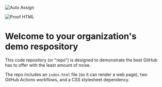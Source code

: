 ![Auto Assign](https://github.com/BIGDATA-GROUP-4/demo-repository/actions/workflows/auto-assign.yml/badge.svg)

![Proof HTML](https://github.com/BIGDATA-GROUP-4/demo-repository/actions/workflows/proof-html.yml/badge.svg)

# Welcome to your organization's demo respository
This code repository (or "repo") is designed to demonstrate the best GitHub has to offer with the least amount of noise.

The repo includes an `index.html` file (so it can render a web page), two GitHub Actions workflows, and a CSS stylesheet dependency.
